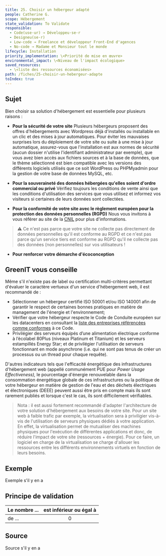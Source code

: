 ```yaml
---
title: 25. Choisir un hébergeur adapté
people: Catherine G.
scope: Hébergement
state_validation: To Validate
responsible:
  - Code(use·ur) → Développeu·se·r
  - Designeu(se·r)
  - Low-code → Freelance et développeur Front-End d'agences
  - No-code → Madame et Monsieur tout le monde
lifecycle: Installation
priority_implementation: \<Priorité de mise en œuvre>
environmental_impact: \<Niveau de l'impact écologique>
saved_resources:
  - \<liste des ressources économisées>
path: /fiches/25-choisir-un-hebergeur-adapte
toIndex: true
---
```


## Sujet

Bien choisir sa solution d'hébergement est essentielle pour plusieurs raisons :

- **Pour la sécurité de votre site** Plusieurs hébergeurs proposent des offres d'hébergements avec Wordpress déjà d'installés ou installable en un clic et des mises à jour automatiques. Pour éviter les mauvaises surprises lors du déploiement de votre site ou suite à une mise à jour automatique, assurez-vous que l'installation est aux normes de sécurité (aucun dossier n'utilise l'identifiant administrateur par exemple), que vous avez bien accès aux fichiers sources et à la base de données, que le thème sélectionné est bien compatible avec les versions des différents logiciels utilisés que ce soit WordPress ou PHPMyadmin pour la gestion de votre base de données MySQL, etc.

- **Pour la souveraineté des données hébergées qu'elles soient d'ordre commercial ou privé** Vérifiez toujours les conditions de vente ainsi que les conditions d'utilisation des services que vous utilisez et informez vos visiteurs si certaines de leurs données sont collectées.

- **Pour la conformité de votre site avec le règlement européen pour la protection des données personnelles (RGPD)** Nous vous invitons à vous référer au site de la [CNIL](https://www.cnil.fr/) pour plus d'informations.
> ⚠️ Ce n'est pas parce que votre site ne collecte pas directement de données personnelles qu'il est conforme au RGPD et ce n'est pas parce qu'un service tiers est conforme au RGPD qu'il ne collecte pas des données (non personnelles) sur vos utilisateurs !

- **Pour renforcer votre démarche d'écoconception** 

## GreenIT vous conseille

Même s'il n'existe pas de label ou certification multi-critères permettant d'évaluer le caractère vertueux d'un service d'hébergement web, il est recommandé de :

- Sélectionner un hébergeur certifié ISO 50001 et/ou ISO 140001 afin de garantir le respect de certaines bonnes pratiques en matière de management de l'énergie et l'environnement;
- Vérifier que votre hébergeur respecte le Code de Conduite européen sur les datacenters en consultant la [liste des entreprises référencées comme conformes](https://e3p.jrc.ec.europa.eu/node/575) à ce Code.
- Privilégier des serveurs équipés d’une alimentation électrique conforme à l’écolabel 80Plus (niveaux Platinum et Titanium) et les serveurs estampillés Energy Star; et de privilégier l'utilisation de serveurs fonctionnant en mode asynchrone (i.e. qui ne sont pas tenus de créer un processus ou un thread pour chaque requête).

D'autres indicateurs tels que l'efficacité énergétique des infrastructures d'hébergement web (appellé communément PUE pour _Power Usage Effectiveness),_ le pourcentage d'énergie renouvelable dans la consommation énergétique globale de ces infrastructures ou la politique de votre hébergeur en matière de gestion de l'eau et des déchets électriques et électroniques (DEEE) peuvent aussi être pris en compte mais ils sont rarement publiés et lorsque c'est le cas, ils sont difficilement vérifiables.

> Nota : il est aussi fortement recommandé d'adapter l'architecture de votre solution d'hébergement aux besoins de votre site. Pour un site web à faible trafic par exemple, la virtualisation sera à priviligier vis-à-vis de l'utilisation de serveurs physiques dédiés à votre application. En effet, la virtualisation permet de mutualiser des machines physiques pour l'exécution de différentes applications et donc, de réduire l'impact de votre site (ressources + énergie). Pour ce faire, un logiciel en charge de la virtualisation se charge d'allouer les ressources entre les différents environnements virtuels en fonction de leurs besoins.




## Exemple

Exemple s'il y en a

## Principe de validation

| Le nombre ... | est inférieur ou égal à |
| ------------- | :---------------------: |
| de ...        |            0            |

## Source

Source s'il y en a
